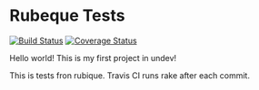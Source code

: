 Rubeque Tests
============================================================

[![Build Status](https://travis-ci.org/Meloman4eg/kaize_test.png?branch=master)](https://travis-ci.org/Meloman4eg/kaize_test)
[![Coverage Status](https://coveralls.io/repos/Meloman4eg/kaize_test/badge.png?branch=master)](https://coveralls.io/r/Meloman4eg/kaize_test?branch=master)

Hello world!
This is my first project in undev!

This is tests fron rubique.
Travis CI runs rake after each commit.

